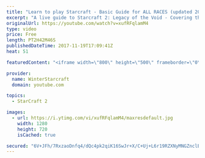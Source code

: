 ```yaml
---
title: "Learn to play Starcraft - Basic Guide for ALL RACES (updated 2017)"
excerpt: "A live guide to Starcraft 2: Legacy of the Void - Covering the basics and build orders for all of the races, and covering the important decisions to be made early in the game.  Not a step by step guide but a demonstration once you have the very basics of the units and races!"
originalUrl: https://youtube.com/watch?v=xufRFqlamM4
type: video
price: Free
length: PT2H42M46S
publishedDateTime: 2017-11-19T17:09:41Z
heat: 51

featuredContent: "<iframe width=\"800\" height=\"500\" frameborder=\"0\" src=\"https://www.youtube.com/embed/xufRFqlamM4\" allow=\"accelerometer; autoplay; encrypted-media; gyroscope; picture-in-picture\" allowfullscreen></iframe>"

provider:
  name: WinterStarcraft
  domain: youtube.com

topics:
  - StarCraft 2

images:
  - url: https://i.ytimg.com/vi/xufRFqlamM4/maxresdefault.jpg
    width: 1280
    height: 720
    isCached: true

secured: "6V+JFh/7RxzaoDnfq4/dQc4pk2qiK16SwJr+X/C+Uj+L6r19RZXNyMNGZnclBSfu4zR5i7HFyGhz+vZSgscSO5xn0RLXovgNr7Eyw53B/inSgQ+CZ5vHCCshP94bD93dTV7z2tjyOCKspBqPmzBNYyBvzloNDzfeRKqlm+O6+wDmbEP9KmTSHKa2QUptfDNzIAQELwbBzK2CWtD1BmsrU/V629iowU6kWSVfFs4A5JZgVtFEpSK4wirDmSTnJsI8Xe2aa7suyQk2NDGvIqXjTF85ZJmyOjDS+P86bEoJUPYxR50o3ree8SQc3fGzQMeJPMsjw8XQh7KNZDMIbxyYpHmMu9aWfX/gMQdNc0LqmXlAqtBvwZQXq9IqPoMHqwRu8X90bGI4JPt2ujg9iv5S1cVfWmgjnbZ0Up61yDtS/wwfbY7VDunQoiOFQ5n1vOCb;I+1SMkq2A2CCqWYhyaXwdA=="
---
```


